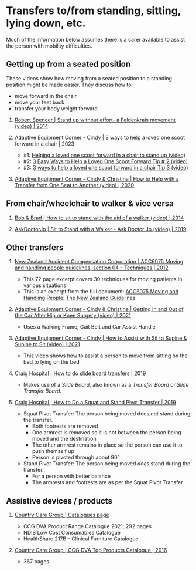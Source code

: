 # Transfers to/from standing, sitting, lying down, etc.

Much of the information below assumes there is a carer available to assist the person
with mobility difficulties.


## Getting up from a seated position

These videos show how moving from a seated position to a standing position might be made easier. They discuss how to:

- move forward in the chair
- move your feet back
- transfer your body weight forward


1. [Robert Spencer | Stand up without effort- a Feldenkrais movement (video) | 2014](https://www.youtube.com/watch?v=cDURAYq15CI)

1. Adaptive Equipment Corner - Cindy | 3 ways to help a loved one scoot forward in a chair | 2023
   - #1: [Helping a loved one scoot forward in a chair to stand up (video)](https://www.youtube.com/watch?v=sb1IYTJ2Zrc)
   - #2: [3 Easy Ways to Help a Loved One Scoot Forward Tip # 2 (video)](https://www.youtube.com/watch?v=gJXOLkfqsBE)
   - #3: [3 ways to help a loved one scoot forward in a chair Tip 3 (video)](https://www.youtube.com/watch?v=PW4SimPbHPo)

1. [Adaptive Equipment Corner - Cindy & Christina | How to Help with a Transfer from One Seat to Another (video) | 2020](https://www.youtube.com/watch?v=EK4KmTFLME8)


## From chair/wheelchair to walker & vice versa

1. [Bob & Brad | How to sit to stand with the aid of a walker (video) | 2014](https://www.youtube.com/watch?v=6jHB_gckNp0)

1. [AskDoctorJo | Sit to Stand with a Walker - Ask Doctor Jo (video) | 2019](https://www.youtube.com/watch?v=D3gsPxbe9RA)


## Other transfers

1. [New Zealand Accident Compensation Corporation | ACC6075 Moving and handling people guidelines, section 04 – Techniques | 2012](https://www.acc.co.nz/assets/provider/6ab7b70c43/acc6075-moving-guide-technique.pdf)
   - This 72 page excerpt covers 30 techniques for moving patients in various situations
   - This is an excerpt from the full document: [ACC6075 Moving and Handling People: The New Zealand Guidelines](https://www.acc.co.nz/assets/provider/1d98940288/acc6075-moving-and-handling-people-guidelines.pdf)

1. [Adaptive Equipment Corner - Cindy & Christina | Getting In and Out of the Car After Hip or Knee Surgery (video) | 2021](https://www.youtube.com/watch?v=x70fpOebdZA)
   - Uses a Walking Frame, Gait Belt and Car Assist Handle

1. [Adaptive Equipment Corner - Cindy | How to Assist with Sit to Supine & Supine to Sit (video) | 2021](https://www.youtube.com/watch?v=nPfpFk07TVM)
   - This video shows how to assist a person to move from sitting on the bed to lying on the bed

1. [Craig Hospital | How to do slide board transfers | 2019](https://www.youtube.com/watch?v=TZ6xeS_GjSk)
   - Makes use of a *Slide Board*, also known as a *Transfer Board* or *Slide Transfer Board*.

1. [Craig Hospital | How to Do a Squat and Stand Pivot Transfer | 2019](https://www.youtube.com/watch?v=MkWIMZyYyXk)
   - Squat Pivot Transfer: The person being moved does *not* stand during the transfer.
     * Both footrests are removed
     * One armrest is removed so it is not between the person being moved and the destination
     * The other armrest remains in place so the person can use it to push themself up
     * Person is pivoted through about 90°
   - Stand Pivot Transfer: The person being moved *does* stand during the transfer.
     * For a person with better balance
     * The armrests and footrests are as per the Squat Pivot Transfer


## Assistive devices / products

1. [Country Care Group | Catalogues page](https://www.countrycaregroup.com.au/resources/catalogues)
   - CCG DVA Product Range Catalogue 2021; 292 pages
   - NDIS Low Cost Consumables Catalogue
   - HealthShare 217B – Clinical Furniture Catalogue

1. [Country Care Group | CCG DVA Top Products Catalogue | 2016](https://www.countrycaregroup.com.au/wp-content/uploads/2021/01/CCG_DVA2016TOPPRODUCTS.pdf)
   - 367 pages

